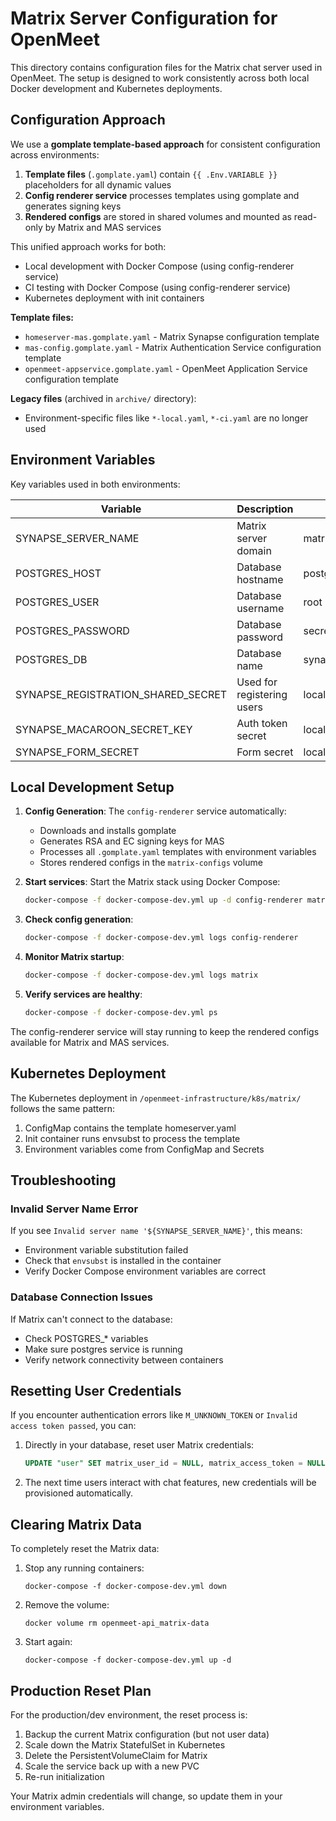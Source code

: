 # Matrix Server Configuration for OpenMeet

This directory contains configuration files for the Matrix chat server used in OpenMeet. The setup is designed to work consistently across both local Docker development and Kubernetes deployments.

## Configuration Approach

We use a **gomplate template-based approach** for consistent configuration across environments:

1. **Template files** (`.gomplate.yaml`) contain `{{ .Env.VARIABLE }}` placeholders for all dynamic values
2. **Config renderer service** processes templates using gomplate and generates signing keys
3. **Rendered configs** are stored in shared volumes and mounted as read-only by Matrix and MAS services

This unified approach works for both:
- Local development with Docker Compose (using config-renderer service)
- CI testing with Docker Compose (using config-renderer service)  
- Kubernetes deployment with init containers

**Template files:**
- `homeserver-mas.gomplate.yaml` - Matrix Synapse configuration template
- `mas-config.gomplate.yaml` - Matrix Authentication Service configuration template
- `openmeet-appservice.gomplate.yaml` - OpenMeet Application Service configuration template

**Legacy files** (archived in `archive/` directory):
- Environment-specific files like `*-local.yaml`, `*-ci.yaml` are no longer used

## Environment Variables

Key variables used in both environments:

| Variable | Description | Default (Local) |
|----------|-------------|----------------|
| SYNAPSE_SERVER_NAME | Matrix server domain | matrix-local.openmeet.test |
| POSTGRES_HOST | Database hostname | postgres |
| POSTGRES_USER | Database username | root |
| POSTGRES_PASSWORD | Database password | secret |
| POSTGRES_DB | Database name | synapse |
| SYNAPSE_REGISTRATION_SHARED_SECRET | Used for registering users | local_test_registration_secret |
| SYNAPSE_MACAROON_SECRET_KEY | Auth token secret | local_dev_macaroon_secret_key |
| SYNAPSE_FORM_SECRET | Form secret | local_dev_form_secret |

## Local Development Setup

1. **Config Generation**: The `config-renderer` service automatically:
   - Downloads and installs gomplate
   - Generates RSA and EC signing keys for MAS
   - Processes all `.gomplate.yaml` templates with environment variables
   - Stores rendered configs in the `matrix-configs` volume

2. **Start services**: Start the Matrix stack using Docker Compose:
   ```bash
   docker-compose -f docker-compose-dev.yml up -d config-renderer matrix-auth-service matrix
   ```

3. **Check config generation**:
   ```bash
   docker-compose -f docker-compose-dev.yml logs config-renderer
   ```

4. **Monitor Matrix startup**:
   ```bash
   docker-compose -f docker-compose-dev.yml logs matrix
   ```

5. **Verify services are healthy**:
   ```bash
   docker-compose -f docker-compose-dev.yml ps
   ```

The config-renderer service will stay running to keep the rendered configs available for Matrix and MAS services.

## Kubernetes Deployment

The Kubernetes deployment in `/openmeet-infrastructure/k8s/matrix/` follows the same pattern:

1. ConfigMap contains the template homeserver.yaml
2. Init container runs envsubst to process the template 
3. Environment variables come from ConfigMap and Secrets

## Troubleshooting

### Invalid Server Name Error

If you see `Invalid server name '${SYNAPSE_SERVER_NAME}'`, this means:
- Environment variable substitution failed
- Check that `envsubst` is installed in the container
- Verify Docker Compose environment variables are correct

### Database Connection Issues

If Matrix can't connect to the database:
- Check POSTGRES_* variables  
- Make sure postgres service is running
- Verify network connectivity between containers

## Resetting User Credentials

If you encounter authentication errors like `M_UNKNOWN_TOKEN` or `Invalid access token passed`, you can:

1. Directly in your database, reset user Matrix credentials:
   ```sql
   UPDATE "user" SET matrix_user_id = NULL, matrix_access_token = NULL, matrix_device_id = NULL;
   ```


2. The next time users interact with chat features, new credentials will be provisioned automatically.

## Clearing Matrix Data

To completely reset the Matrix data:

1. Stop any running containers:
   ```
   docker-compose -f docker-compose-dev.yml down
   ```

2. Remove the volume:
   ```
   docker volume rm openmeet-api_matrix-data
   ```

3. Start again:
   ```
   docker-compose -f docker-compose-dev.yml up -d
   ```

## Production Reset Plan

For the production/dev environment, the reset process is:

1. Backup the current Matrix configuration (but not user data)
2. Scale down the Matrix StatefulSet in Kubernetes
3. Delete the PersistentVolumeClaim for Matrix
4. Scale the service back up with a new PVC
5. Re-run initialization

Your Matrix admin credentials will change, so update them in your environment variables.
